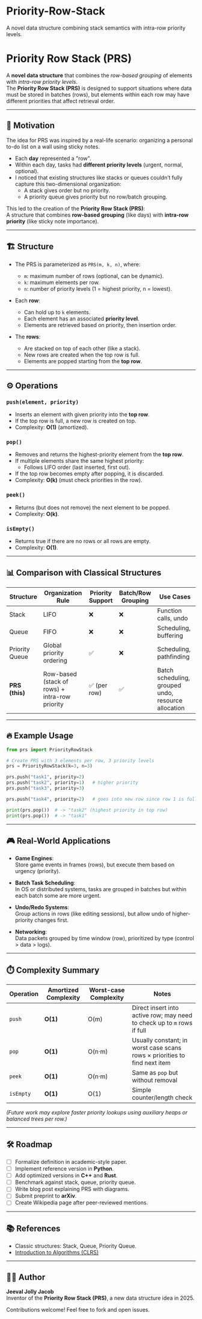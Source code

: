 # Priority-Row-Stack
A novel data structure combining stack semantics with intra-row priority levels.
# Priority Row Stack (PRS)

A **novel data structure** that combines the *row-based grouping* of elements with *intra-row priority levels*.  
The **Priority Row Stack (PRS)** is designed to support situations where data must be stored in batches (rows), but elements within each row may have different priorities that affect retrieval order.  

---

## 📖 Motivation

The idea for PRS was inspired by a real-life scenario: organizing a personal to-do list on a wall using sticky notes.  
- Each **day** represented a "row".  
- Within each day, tasks had **different priority levels** (urgent, normal, optional).  
- I noticed that existing structures like stacks or queues couldn’t fully capture this two-dimensional organization:  
  - A stack gives order but no priority.  
  - A priority queue gives priority but no row/batch grouping.  

This led to the creation of the **Priority Row Stack (PRS)**:  
A structure that combines **row-based grouping** (like days) with **intra-row priority** (like sticky note importance).

---

## 🏗️ Structure

- The PRS is parameterized as `PRS(m, k, n)`, where:
  - `m`: maximum number of rows (optional, can be dynamic).
  - `k`: maximum elements per row.
  - `n`: number of priority levels (1 = highest priority, n = lowest).

- Each **row**:
  - Can hold up to `k` elements.
  - Each element has an associated **priority level**.
  - Elements are retrieved based on priority, then insertion order.

- The **rows**:
  - Are stacked on top of each other (like a stack).
  - New rows are created when the top row is full.
  - Elements are popped starting from the **top row**.

---

## ⚙️ Operations

### `push(element, priority)`
- Inserts an element with given priority into the **top row**.
- If the top row is full, a new row is created on top.
- Complexity: **O(1)** (amortized).

### `pop()`
- Removes and returns the highest-priority element from the **top row**.
- If multiple elements share the same highest priority:
  - Follows LIFO order (last inserted, first out).
- If the top row becomes empty after popping, it is discarded.
- Complexity: **O(k)** (must check priorities in the row).

### `peek()`
- Returns (but does not remove) the next element to be popped.
- Complexity: **O(k)**.

### `isEmpty()`
- Returns true if there are no rows or all rows are empty.
- Complexity: **O(1)**.

---

## 📊 Comparison with Classical Structures

| Structure        | Organization Rule              | Priority Support | Batch/Row Grouping | Use Cases |
|------------------|--------------------------------|-----------------|---------------------|-----------|
| Stack            | LIFO                           | ❌              | ❌                  | Function calls, undo |
| Queue            | FIFO                           | ❌              | ❌                  | Scheduling, buffering |
| Priority Queue   | Global priority ordering       | ✅              | ❌                  | Scheduling, pathfinding |
| **PRS (this)**   | Row-based (stack of rows) + intra-row priority | ✅ (per row) | ✅                  | Batch scheduling, grouped undo, resource allocation |

---

## 🔥 Example Usage

```python
from prs import PriorityRowStack

# Create PRS with 3 elements per row, 3 priority levels
prs = PriorityRowStack(k=3, n=3)

prs.push("task1", priority=2)
prs.push("task2", priority=1)   # higher priority
prs.push("task3", priority=3)

prs.push("task4", priority=2)   # goes into new row since row 1 is full

print(prs.pop())  # -> "task2" (highest priority in top row)
print(prs.pop())  # -> "task1"
```

---

## 🎮 Real-World Applications

- **Game Engines**:  
  Store game events in frames (rows), but execute them based on urgency (priority).  

- **Batch Task Scheduling**:  
  In OS or distributed systems, tasks are grouped in batches but within each batch some are more urgent.  

- **Undo/Redo Systems**:  
  Group actions in rows (like editing sessions), but allow undo of higher-priority changes first.  

- **Networking**:  
  Data packets grouped by time window (row), prioritized by type (control > data > logs).  

---

## ⏱️ Complexity Summary


| Operation | Amortized Complexity | Worst-case Complexity | Notes |
|-----------|-----------------------|------------------------|-------|
| `push`    | **O(1)**             | O(m)                  | Direct insert into active row; may need to check up to `m` rows if full |
| `pop`     | **O(1)**             | O(n·m)                | Usually constant; in worst case scans rows × priorities to find next item |
| `peek`    | **O(1)**             | O(n·m)                | Same as `pop` but without removal |
| `isEmpty` | **O(1)**             | O(1)                  | Simple counter/length check |

*(Future work may explore faster priority lookups using auxiliary heaps or balanced trees per row.)*

---

## 🛠️ Roadmap

- [ ] Formalize definition in academic-style paper.  
- [ ] Implement reference version in **Python**.  
- [ ] Add optimized versions in **C++** and **Rust**.  
- [ ] Benchmark against stack, queue, priority queue.  
- [ ] Write blog post explaining PRS with diagrams.  
- [ ] Submit preprint to **arXiv**.  
- [ ] Create Wikipedia page after peer-reviewed mentions.  

---

## 📚 References

- Classic structures: Stack, Queue, Priority Queue.  
- [Introduction to Algorithms (CLRS)](https://en.wikipedia.org/wiki/Introduction_to_Algorithms)  

---

## 👨‍💻 Author

**Jeeval Jolly Jacob**  
Inventor of the **Priority Row Stack (PRS)**, a new data structure idea in 2025.  

Contributions welcome! Feel free to fork and open issues.
